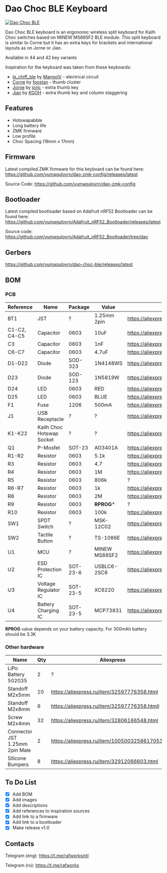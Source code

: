 # Dao Choc BLE Keyboard

[![Dao Choc BLE](https://imgur.com/Baxozewh.jpeg)](https://imgur.com/Baxozew.jpeg)

Dao Choc BLE keyboard is an ergonomic wireless split keyboard for Kailh Choc switches based on MINEW MS88SF2 BLE module. This split keyboard is similar to Corne but it has an extra keys for brackets and international layouts as on Jorne or Jian.

Available in 44 and 42 key variants

Inspiration for the keyboard was taken from these keyboards:
- [le_chiff_ble](https://github.com/MangoIV/le_chiff_ble) by [MangoIV](https://github.com/MangoIV) - electrical circuit
- [Corne](https://github.com/foostan/crkbd) by [foostan](https://github.com/foostan) - thumb cluster
- [Jorne](https://github.com/joric/jorne) by [joric](https://github.com/joric) - extra thumb key
- [Jian](https://github.com/KGOH/Jian-Info) by [KGOH](https://github.com/KGOH) - extra thumb key and column staggering

## Features

- Hotswapabble
- Long battery life
- ZMK firmware
- Low profile
- Choc Spacing (18mm x 17mm)

## Firmware

Latest compiled ZMK firmware for this keyboard can be found here: https://github.com/yumagulovrn/dao-zmk-config/releases/latest

Source Code: https://github.com/yumagulovrn/dao-zmk-config

## Bootloader

Latest compiled bootloader based on Adafruit nRF52 Bootloader can be found here: https://github.com/yumagulovrn/Adafruit_nRF52_Bootloader/releases/latest

Source code: https://github.com/yumagulovrn/Adafruit_nRF52_Bootloader/tree/dao

## Gerbers

https://github.com/yumagulovrn/dao-choc-ble/releases/latest

## BOM

### PCB

| Reference    | Name                      | Package  | Value         | AliExpress                                       | LCSC    | Qty |
|--------------|---------------------------|----------|---------------|--------------------------------------------------|---------|-----|
| BT1          | JST                       | ?        | 1.25mm 2pin   | https://aliexpress.ru/item/10000064127272.html   | ?       | 2   |
| C1-C2, C4-C5 | Capacitor                 | 0603     | 10uF          | https://aliexpress.ru/item/32966526545.html      | C19702  | 8   |
| C3           | Capacitor                 | 0603     | 1nF           | https://aliexpress.ru/item/32966526545.html      | C1588   | 2   |
| C6-C7        | Capacitor                 | 0603     | 4.7uF         | https://aliexpress.ru/item/32966526545.html      | C19666  | 4   |
| D1-D22       | Diode                     | SOD-323  | 1N4148WS      | https://aliexpress.ru/item/32849879904.html      | C57759  | 44  |
| D23          | Diode                     | SOD-123  | 1N5819W       | https://aliexpress.ru/item/32849879904.html      | C169540 | 2   |
| D24          | LED                       | 0603     | RED           | https://aliexpress.ru/item/1206456185.html       | C2286   | 2   |
| D25          | LED                       | 0603     | BLUE          | https://aliexpress.ru/item/1206456185.html       | C72041  | 2   |
| F1           | Fuse                      | 1206     | 500mA         | https://aliexpress.ru/item/1005003498024664.html | C355568 | 2   |
| J1           | USB Receptacle            | ?        | ?             | https://aliexpress.ru/item/32998900371.html      | C168688 | 2   |
| K1-K22       | Kailh Choc Hotswap Socket | ?        | ?             | https://aliexpress.ru/item/33023283633.html      | ?       | 44  |
| Q1           | P-Mosfet                  | SOT-23   | AO3401A       | https://aliexpress.ru/item/32990534792.html      | C15127  | 2   |
| R1-R2        | Resistor                  | 0603     | 5.1k          | https://aliexpress.ru/item/1005001436923851.html | C23186  | 4   |
| R3           | Resistor                  | 0603     | 4.7           | https://aliexpress.ru/item/1005001436923851.html | C23164  | 2   |
| R4           | Resistor                  | 0603     | 1M            | https://aliexpress.ru/item/1005001436923851.html | C22935  | 2   |
| R5           | Resistor                  | 0603     | 806k          | ?                                                | C103828 | 2   |
| R6-R7        | Resistor                  | 0603     | 1k            | https://aliexpress.ru/item/1005001436923851.html | C21190  | 4   |
| R8           | Resistor                  | 0603     | 2M            | https://aliexpress.ru/item/1005001436923851.html | C22976  | 2   |
| R9           | Resistor                  | 0603     | **RPROG***    | ?                                                | C22978  | 2   |
| R10          | Resistor                  | 0603     | 100k          | https://aliexpress.ru/item/1005001436923851.html | C25803  | 2   |
| SW1          | SPDT Switch               | ?        | MSK-12C02     | https://aliexpress.ru/item/4000685483225.html    | C431541 | 2   |
| SW2          | Tactile Button            | ?        | TS-1086E      | https://aliexpress.ru/item/1005001846404680.html | C455276 | 2   |
| U1           | MCU                       | ?        | MINEW MS88SF2 | https://aliexpress.ru/item/1005001798781865.html | ?       | 2   |
| U2           | ESD Protection IC         | SOT-23-6 | USBLC6-2SC6   | https://aliexpress.ru/item/32523780535.html      | C558442 | 2   |
| U3           | Voltage Regulator IC      | SOT-23-5 | XC6220        | https://aliexpress.ru/item/4000271612572.html    | C86534  | 2   |
| U4           | Battery Charging IC       | SOT-23-5 | MCP73831      | https://aliexpress.ru/item/32714249253.html      | C14879  | 2   |

**RPROG** value depends on your battery capacity. For 300mAh battery should be 3.3K

### Other hardware

| Name                           | Qty | Aliexpress                                   |
|--------------------------------|-----|----------------------------------------------|
| LiPo Battery 502035            |   2 | ?                                            |
| Standoff M2x5mm                |  10 | https://aliexpress.ru/item/32597776358.html  |
| Standoff M2x8mm                |   6 | https://aliexpress.ru/item/32597776358.htmll |
| Screw M2x4mm                   |  32 | https://aliexpress.ru/item/32806166548.html  |
| Connector JST 1.25mm 2pin Male |   2 | https://aliexpress.ru/item/1005003258617053.html |
| Silicone Bumpers               |   8 | https://aliexpress.ru/item/32912066603.html  |

## To Do List
- [x] Add BOM
- [x] Add images
- [x] Add descriptions
- [x] Add references to inspiration sources
- [x] Add link to a firmware
- [x] Add link to a bootloader
- [x] Make release v1.0

## Contacts

Telegram (eng): https://t.me/rafworksintl

Telegram (ru): https://t.me/rafworks
